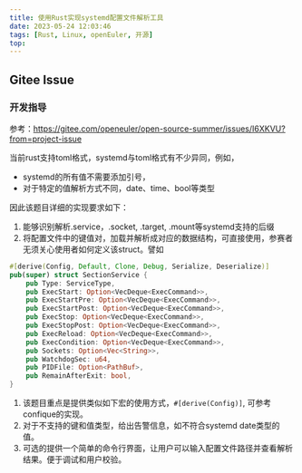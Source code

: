 ```yaml
---
title: 使用Rust实现systemd配置文件解析工具
date: 2023-05-24 12:03:46
tags: [Rust, Linux, openEuler, 开源]
top: 
---
```


## Gitee Issue

### 开发指导

参考：https://gitee.com/openeuler/open-source-summer/issues/I6XKVU?from=project-issue

当前rust支持toml格式，systemd与toml格式有不少异同，例如，

- systemd的所有值不需要添加引号，
- 对于特定的值解析方式不同，date、time、bool等类型

因此该题目详细的实现要求如下：

1. 能够识别解析.service，.socket, .target, .mount等systemd支持的后缀
2. 将配置文件中的键值对，加载并解析成对应的数据结构，可直接使用，参赛者无须关心使用者如何定义该struct。譬如

```rust
#[derive(Config, Default, Clone, Debug, Serialize, Deserialize)]
pub(super) struct SectionService {
    pub Type: ServiceType,
    pub ExecStart: Option<VecDeque<ExecCommand>>,
    pub ExecStartPre: Option<VecDeque<ExecCommand>>,
    pub ExecStartPost: Option<VecDeque<ExecCommand>>,
    pub ExecStop: Option<VecDeque<ExecCommand>>,
    pub ExecStopPost: Option<VecDeque<ExecCommand>>,
    pub ExecReload: Option<VecDeque<ExecCommand>>,
    pub ExecCondition: Option<VecDeque<ExecCommand>>,
    pub Sockets: Option<Vec<String>>,
    pub WatchdogSec: u64,
    pub PIDFile: Option<PathBuf>,
    pub RemainAfterExit: bool,
}
```

1. 该题目重点是提供类似如下宏的使用方式，`#[derive(Config)]`, 可参考confique的实现。
2. 对于不支持的键和值类型，给出告警信息，如不符合systemd date类型的值。
3. 可选的提供一个简单的命令行界面，让用户可以输入配置文件路径并查看解析结果。便于调试和用户校验。
